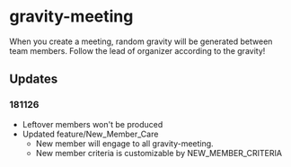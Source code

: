 # gravity-meeting
When you create a meeting, random gravity will be generated between team members. Follow the lead of organizer according to the gravity!

## Updates
### 181126
- Leftover members won't be produced
- Updated feature/New_Member_Care 
  - New member will engage to all gravity-meeting.
  - New member criteria is customizable by NEW_MEMBER_CRITERIA
